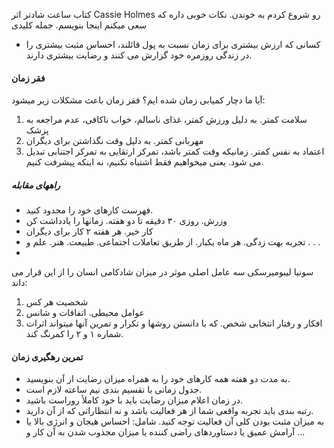 کتاب ساعت شادتر اثر Cassie Holmes رو شروع کردم به خوندن. نکات خوبی داره که سعی میکنم اینجا بنویسم. 
جمله کلیدی
- کسانی که ارزش بیشتری برای زمان نسبت به پول قائلند، احساس مثبت بیشتری را در زندگی روزمره خود گزارش می کنند و رضایت بیشتری دارند.

#### فقر زمان
 آیا ما دچار کمیابی زمان شده ایم؟
 فقر زمان باعث مشکلات زیر میشود:
 1. سلامت کمتر. به دلیل ورزش کمتر، غذای ناسالم، خواب ناکافی، عدم مراجعه به پزشک
 2. مهربانی کمتر. به دلیل وقت نگذاشتن برای دیگران
 3. اعتماد به نفس کمتر. زمانيکه وقت کمتر باشد، تمرکز ارتقایی به تمرکز اجتنابی تبدیل می شود. يعنی میخواهیم فقط اشتباه نکنیم،  نه اینکه پیشرفت کنیم.
##### راههای مقابله
- فهرست کارهای خود را محدود کنید.
- وزرش. روزی ۳۰ دقیقه تا دو هفته. زمانها را یادداشت کن
- کار خیر. هر هفته ۲ کار برای دیگران
- تجربه بهت زدگی. هر ماه یکبار. از طریق تعاملات اجتماعی. طبیعت. هنر. علم و . . .
- 
سونیا لیبومیرسکی سه عامل اصلی موثر در میزان شادکامی انسان را از این قرار می داند:
1. شخصیت هر کس 
2. عوامل محیطی. اتفاقات و شانس 
3. افکار و رفتار انتخابی شخص. که با دانستن روشها و تکرار و تمرین آنها میتواند اثرات شماره ۱ و ۲ را کمرنگ کند. 
#### تمرین رهگیری زمان
- به مدت دو هفته همه کارهای خود را به همراه میزان رضایت از آن بنویسید.
- جدول زمانی با تقسیم بندی نیم ساعته لازم است. 
- در زمان اعلام میزان رضایت باید با خود کاملأ روراست باشید.
- رتبه بندی باید تجربه واقعی شما از هر فعالیت باشد و نه انتظاراتی که از آن دارید. 
- به میزان مثبت بودن کلی آن فعالیت توجه کنید. شامل: احساس هیجان و انرژی بالا یا آرامش عمیق یا دستاوردهای راضی کننده یا میزان مجذوب شدن به آن کار و ...

